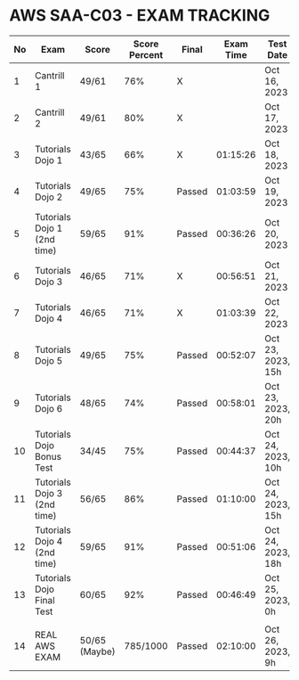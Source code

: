 # AWS SAA-C03 - EXAM TRACKING

| No  | Exam                        | Score         | Score Percent | Final  | Exam Time | Test Date         |
| --- | --------------------------- | ------------- | ------------- | ------ | --------- | ----------------- |
| 1   | Cantrill 1                  | 49/61         | 76%           | X      |           | Oct 16, 2023      |
| 2   | Cantrill 2                  | 49/61         | 80%           | X      |           | Oct 17, 2023      |
| 3   | Tutorials Dojo 1            | 43/65         | 66%           | X      | 01:15:26  | Oct 18, 2023      |
| 4   | Tutorials Dojo 2            | 49/65         | 75%           | Passed | 01:03:59  | Oct 19, 2023      |
| 5   | Tutorials Dojo 1 (2nd time) | 59/65         | 91%           | Passed | 00:36:26  | Oct 20, 2023      |
| 6   | Tutorials Dojo 3            | 46/65         | 71%           | X      | 00:56:51  | Oct 21, 2023      |
| 7   | Tutorials Dojo 4            | 46/65         | 71%           | X      | 01:03:39  | Oct 22, 2023      |
| 8   | Tutorials Dojo 5            | 49/65         | 75%           | Passed | 00:52:07  | Oct 23, 2023, 15h |
| 9   | Tutorials Dojo 6            | 48/65         | 74%           | Passed | 00:58:01  | Oct 23, 2023, 20h |
| 10  | Tutorials Dojo Bonus Test   | 34/45         | 75%           | Passed | 00:44:37  | Oct 24, 2023, 10h |
| 11  | Tutorials Dojo 3 (2nd time) | 56/65         | 86%           | Passed | 01:10:00  | Oct 24, 2023, 15h |
| 12  | Tutorials Dojo 4 (2nd time) | 59/65         | 91%           | Passed | 00:51:06  | Oct 24, 2023, 18h |
| 13  | Tutorials Dojo Final Test   | 60/65         | 92%           | Passed | 00:46:49  | Oct 25, 2023, 0h  |
|     |                             |               |               |        |           |                   |
| 14  | REAL AWS EXAM               | 50/65 (Maybe) | 785/1000      | Passed | 02:10:00  | Oct 26, 2023, 9h  |
